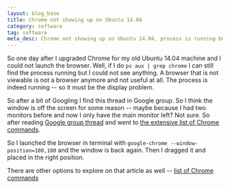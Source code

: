 ```yaml
---
layout: blog_base
title: Chrome not showing up on Ubuntu 14.04
category: software
tag: software
meta_desc: Chrome not showing up on Ubuntu 14.04, process is running but window is not showing and not draggable
---
```


So one day after I upgraded Chrome for my old Ubuntu 14.04 machine and I could not launch the browser. Well, if I do `ps aux | grep chrome` I can still find the process running but I could not see anything. A browser that is not viewable is not a browser anymore and not useful at all. The process is indeed running -- so it must be the display problem.

So after a bit of Googling I find this thread in Google group. So I think the window is off the screen for some reason -- maybe because I had two monitors before and now I only have the main monitor left? Not sure. So after reading [Google group thread](https://productforums.google.com/forum/#!topic/chrome/DzbkYRx71EQ) and went to [the extensive list of Chrome commands](https://peter.sh/experiments/chromium-command-line-switches/#window-position).

So I launched the browser in terminal with `google-chrome --window-position=100,100` and the window is back again. Then I dragged it and placed in the right position.

There are other options to explore on that article as well -- [list of Chrome commands](https://peter.sh/experiments/chromium-command-line-switches/#window-position)
